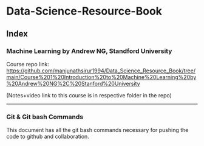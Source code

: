 # Data-Science-Resource-Book

## Index
### Machine Learning by Andrew NG, Standford University 

Course repo link: https://github.com/manjunathsirur1994/Data_Science_Resource_Book/tree/main/Course%201%20Introduction%20to%20Machine%20Learning%20by%20Andrew%20NG%2C%20Stanford%20University

(Notes+video link to this course is in respective folder in the repo) 

--------------------------------------------------------------------


### Git & Git bash Commands

This document has all the git bash commands necessary for pushing the code to github and collaboration. 



